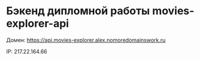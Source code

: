 # Бэкенд дипломной работы movies-explorer-api

Домен: https://api.movies-explorer.alex.nomoredomainswork.ru

IP: 217.22.164.66
